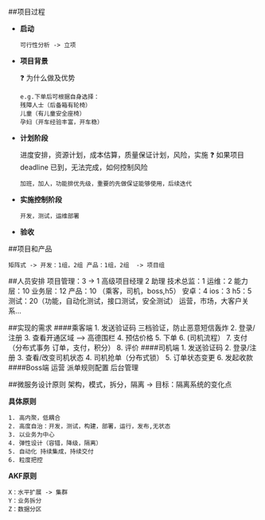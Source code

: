 ##项目过程

  - **启动**
        
        可行性分析 -> 立项
  - **项目背景** 
    
    :question: 为什么做及优势

        e.g.下单后可根据自身选择：
        残障人士（后备箱有轮椅）
        儿童（有儿童安全座椅）
        孕妇（开车经验丰富，开车稳）
  - **计划阶段**
    
    进度安排，资源计划，成本估算，质量保证计划，风险，实施
    :question: 如果项目 deadline 已到，无法完成，如何控制风险

        加班，加人，功能排优先级，重要的先做保证能够使用，后续迭代
- **实施控制阶段**
  
      开发，测试，运维部署
- **验收**

##项目和产品

    矩阵式 -> 开发：1组，2组 产品：1组，2组  -> 项目组

##人员安排
    项目管理：3 -> 1 高级项目经理 2 助理
    技术总监：1
    运维：2
    能力层：10
    业务层：12
    产品：10 （乘客，司机，boss,h5）
    安卓：4
    ios：3
    h5：5
    测试：20（功能，自动化测试，接口测试，安全测试）
    运营，市场，大客户关系...

##实现的需求
####乘客端
    1. 发送验证码
        三档验证，防止恶意短信轰炸
    2. 登录/注册
    3. 查看开通区域  --> 高德围栏
    4. 预估价格
    5. 下单
    6. (司机流程）
    7. 支付（分布式事务 订单，支付，积分）
    8. 评价
####司机端
    1. 发送验证码
    2. 登录/注册
    3. 查看/改变司机状态
    4. 司机抢单（分布式锁）
    5. 订单状态变更
    6. 发起收款
####Boss端
    运营
    派单规则配置
    后台管理

##微服务设计原则
   架构，模式，拆分，隔离 -> 目标：隔离系统的变化点 

**具体原则**

    1. 高内聚，低耦合
    2. 高度自治：开发，测试，构建，部署，运行，发布,无状态
    3. 以业务为中心
    4. 弹性设计（容错，降级，隔离）
    5. 自动化 持续集成，持续交付
    6. 粒度把控
**AKF原则**

    X：水平扩展 -> 集群
    Y：业务拆分
    Z：数据分区


    